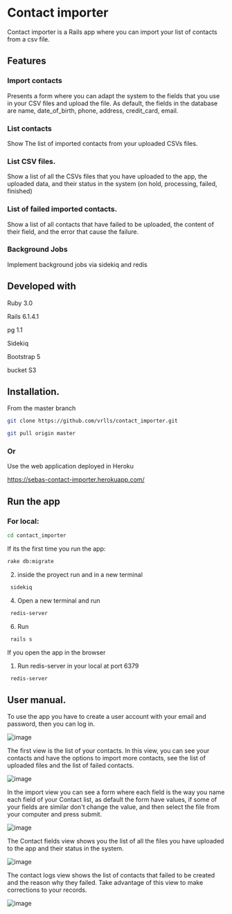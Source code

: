 # Contact importer 

Contact importer is a Rails app where you can import your list of contacts from a csv file.

## Features

### Import contacts

Presents a form where you can adapt the system to the fields that you use in your CSV files and upload the file. As default, the fields in the database are name, date_of_birth, phone, address, credit_card, email.

### List contacts

Show The list of imported contacts from your uploaded CSVs files.

### List CSV files.

Show a list of all the CSVs files that you have uploaded to the app, the uploaded data, and their status in the system (on hold, processing, failed, finished)

### List of failed imported contacts.

Show a list of all contacts that have failed to be uploaded, the content of their field, and the error that cause the failure.

### Background Jobs

Implement background jobs via sidekiq and redis

## Developed with

Ruby 3.0

Rails 6.1.4.1

pg 1.1

Sidekiq

Bootstrap 5

bucket S3

## Installation.

From the master branch
```sh
git clone https://github.com/vrlls/contact_importer.git
```

```sh
git pull origin master
```

### Or

Use the web application deployed in Heroku

https://sebas-contact-importer.herokuapp.com/

## Run the app

### For local:

```sh
cd contact_importer
```

If its the first time you run the app:

```sh
rake db:migrate
```

2. inside the proyect run and in a new terminal
```sh
 sidekiq
```

4. Open a new terminal and run
```sh
 redis-server
```
6. Run
```sh
 rails s
```

If you open the app in the browser

1. Run redis-server in your local at port 6379

```sh
 redis-server
```

## User manual.

To use the app you have to create a user account with your email and password, then you can log in.

![image](https://user-images.githubusercontent.com/30907860/142869257-d254542c-cea8-42e9-a7c8-a96042df42d3.png)


The first view is the list of your contacts. In this view, you can see your contacts and have the options to import more contacts, see the list of uploaded files and the list of failed contacts.

![image](https://user-images.githubusercontent.com/30907860/142869357-c29307c2-c596-482b-8a10-1dcf2ee0e7ac.png)

In the import view you can see a form where each field is the way you name each field of your Contact list, as default the form have values, if some of your fields are similar don't change the value, and then select the file from your computer and press submit.

![image](https://user-images.githubusercontent.com/30907860/142869420-c3ed4ba0-7916-4eea-87cb-545565a9321e.png)


The Contact fields view shows you the list of all the files you have uploaded to the app and their status in the system.

![image](https://user-images.githubusercontent.com/30907860/142869481-a69baaf7-ea9a-408c-80fd-c13142adf43b.png)

The contact logs view shows the list of contacts that failed to be created and the reason why they failed. Take advantage of this view to make corrections to your records.

![image](https://user-images.githubusercontent.com/30907860/142869569-2ec4851c-1d24-4121-b688-49a95b33b679.png)

